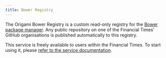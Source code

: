 ```yaml
---
title: Bower Registry
---
```



The Origami Bower Registry is a custom read-only registry for the <a href="https://bower.io/">Bower package manager</a>. Any public repository on one of the Financial Times' GitHub organisations is published automatically to this registry.

This service is freely available to users within the Financial Times. To start using it, please <a href="https://origami-bower-registry.ft.com/">refer to the service documentation</a>.
